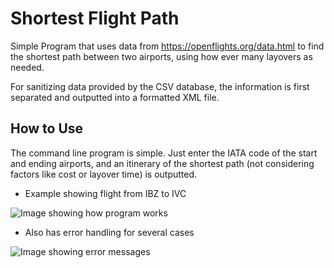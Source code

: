 # Shortest Flight Path

Simple Program that uses data from https://openflights.org/data.html to find the shortest path between two airports, using how ever many layovers as needed.

For sanitizing data provided by the CSV database, the information is first separated and outputted into a formatted XML file.

## How to Use

The command line program is simple. Just enter the IATA code of the start and ending airports, and an itinerary of the shortest path (not considering factors like cost or layover time) is outputted.

- Example showing flight from IBZ to IVC

![Image showing how program works](https://cdn.discordapp.com/attachments/325800539910832128/453455010244591616/qtcreator_process_stub_2018-06-05_00-05-57.png "ExampleImage")


- Also has error handling for several cases

![Image showing error messages](https://cdn.discordapp.com/attachments/325800539910832128/453457758893637633/qtcreator_process_stub_2018-06-05_00-05-02.png "ExampleError")
